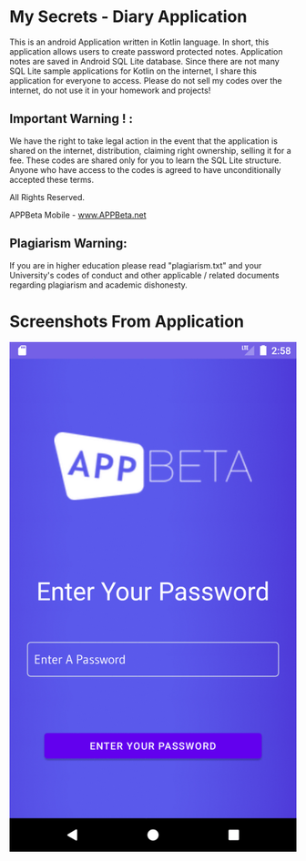 # My Secrets - Diary Application

This is an android Application written in Kotlin language. 
In short, this application allows users to create password protected notes.
Application notes are saved in Android SQL Lite database.
Since there are not many SQL Lite sample applications for Kotlin on the internet, I share this application for everyone to access.
Please do not sell my codes over the internet, do not use it in your homework and projects!

## Important Warning ! :

We have the right to take legal action in the event that the application is shared on the internet, distribution, claiming right ownership, selling it for a fee.
These codes are shared only for you to learn the SQL Lite structure.
Anyone who have access to the codes is agreed to have unconditionally accepted these terms.

All Rights Reserved.

APPBeta Mobile - www.APPBeta.net
## Plagiarism Warning:

If you are in higher education please read "plagiarism.txt" and your University's codes of conduct and other applicable / related documents regarding plagiarism and academic dishonesty.


# Screenshots From Application
![Screenshot](appbeta-diary.gif)
